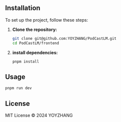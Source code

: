 ## Installation

To set up the project, follow these steps:

1. **Clone the repository:**
   ```bash
   git clone git@github.com:YOYZHANG/PodCastLM.git
   cd PodCastLM/frontend
   ```

2. **install dependencies:**
   ```bash
   pnpm install
   ```

## Usage

```sh
pnpm run dev
```
## License

MIT License © 2024 YOYZHANG
